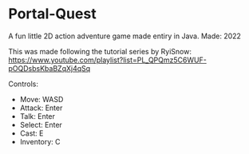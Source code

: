 # Portal-Quest
A fun little 2D action adventure game made entiry in Java. Made: 2022  

This was made following the tutorial series by RyiSnow: https://www.youtube.com/playlist?list=PL_QPQmz5C6WUF-pOQDsbsKbaBZqXj4qSq

Controls: 
- Move: WASD
- Attack: Enter
- Talk: Enter
- Select: Enter
- Cast: E
- Inventory: C
